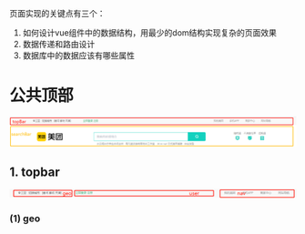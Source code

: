 页面实现的关键点有三个：

1. 如何设计vue组件中的数据结构，用最少的dom结构实现复杂的页面效果
2. 数据传递和路由设计
3. 数据库中的数据应该有哪些属性

# 公共顶部

![image-20210421204543633](/assets/mdimg/image-20210421204543633.png)

## 1. topbar

![image-20210421204931919](/assets/mdimg/image-20210421204931919.png)

### (1) geo